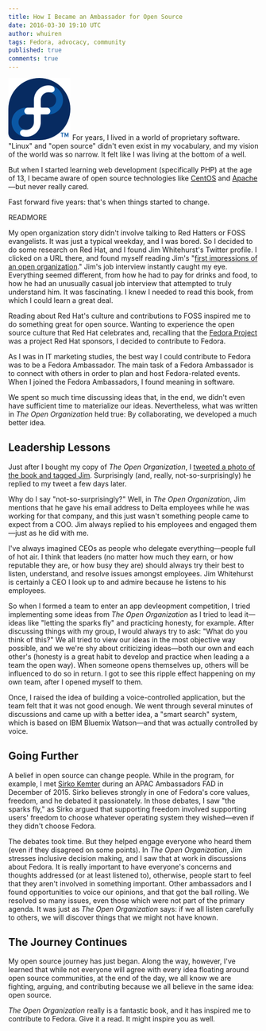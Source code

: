 ```yaml
---
title: How I Became an Ambassador for Open Source
date: 2016-03-30 19:10 UTC
author: whuiren
tags: Fedora, advocacy, community
published: true
comments: true
---
```

![Fedora logo](/images/blog/fedora-logo.png) For years, I lived in a world of proprietary software. "Linux" and "open source" didn't even exist in my vocabulary, and my vision of the world was so narrow. It felt like I was living at the bottom of a well.

But when I started learning web development (specifically PHP) at the age of 13, I became aware of open source technologies like [CentOS](https://www.centos.org/) and [Apache](http://apache.org/)&mdash;but never really cared.

Fast forward five years: that's when things started to change.

READMORE

My open organization story didn't involve talking to Red Hatters or FOSS evangelists. It was just a typical weekday, and I was bored. So I decided to do some research on Red Hat, and I found Jim Whitehurst's Twitter profile. I clicked on a URL there, and found myself reading Jim's "[first impressions of an open organization](http://www.redhat.com/en/explore/the-open-organization-book)." Jim's job interview instantly caught my eye. Everything seemed different, from how he had to pay for drinks and food, to how he had an unusually casual job interview that attempted to truly understand him. It was fascinating. I knew I needed to read this book, from which I could learn a great deal.

Reading about Red Hat's culture and contributions to FOSS inspired me to do something great for open source. Wanting to experience the open source culture that Red Hat celebrates and, recalling that the [Fedora Project](https://getfedora.org/) was a project Red Hat sponsors, I decided to contribute to Fedora.

As I was in IT marketing studies, the best way I could contribute to Fedora was to be a Fedora Ambassador. The main task of a Fedora Ambassador is to connect with others in order to plan and host Fedora-related events. When I joined the Fedora Ambassadors, I found meaning in software.

We spent so much time discussing ideas that, in the end, we didn't even have sufficient time to materialize our ideas. Nevertheless, what was written in *The Open Organization* held true: By collaborating, we developed a much better idea.

## Leadership Lessons

Just after I bought my copy of *The Open Organization*, I [tweeted a photo of the book and tagged Jim](https://twitter.com/woohuiren/status/636492330724294656). Surprisingly (and, really, not-so-surprisingly) he replied to my tweet a few days later.

Why do I say "not-so-surprisingly?" Well, in *The Open Organization*, Jim mentions that he gave his email address to Delta employees while he was working for that company, and this just wasn't something people came to expect from a COO. Jim always replied to his employees and engaged them&mdash;just as he did with me.

I've always imagined CEOs as people who delegate everything&mdash;people full of hot air. I think that leaders (no matter how much they earn, or how reputable they are, or how busy they are) should always try their best to listen, understand, and resolve issues amongst employees. Jim Whitehurst is certainly a CEO I look up to and admire because he listens to his employees.

So when I formed a team to enter an app devleopment competition, I tried implementing some ideas from *The Open Organization* as I tried to lead it&mdash;ideas like "letting the sparks fly" and practicing honesty, for example. After discussing things with my group, I would always try to ask: "What do you think of this?" We all tried to view our ideas in the most objective way possible, and we we're shy about criticizing ideas&mdash;both our own and each other's (honesty is a great habit to develop and practice when leading a a team the open way). When someone opens themselves up, others will be influenced to do so in return. I got to see this ripple effect happening on my own team, after I opened myself to them.

Once, I raised the idea of building a voice-controlled application, but the team felt that it was not good enough. We went through several minutes of discussions and came up with a better idea, a "smart search" system, which is based on IBM Bluemix Watson&mdash;and that was actually controlled by voice.

## Going Further

A belief in open source can change people. While in the program, for example, I met [Sirko Kemter](https://fedoraproject.org/wiki/User:Gnokii) during an APAC Ambassadors FAD in December of 2015. Sirko believes strongly in one of Fedora's core values, freedom, and he debated it passionately. In those debates, I saw "the sparks fly," as Sirko argued that supporting freedom involved supporting users' freedom to choose whatever operating system they wished&mdash;even if they didn't choose Fedora.

The debates took time. But they helped engage everyone who heard them (even if they disagreed on some points). In *The Open Organization*, Jim stresses inclusive decision making, and I saw that at work in discussions about Fedora. It is really important to have everyone's concerns and thoughts addressed (or at least listened to), otherwise, people start to feel that they aren't involved in something important. Other ambassadors and I found opportunities to voice our opinions, and that got the ball rolling. We resolved so many issues, even those which were not part of the primary agenda. It was just as *The Open Organization* says: if we all listen carefully to others, we will discover things that we might not have known.

## The Journey Continues

My open source journey has just began. Along the way, however, I've learned that while not everyone will agree with every idea floating around open source communities, at the end of the day, we all know we are fighting, arguing, and contributing because we all believe in the same idea: open source.

*The Open Organization* really is a fantastic book, and it has inspired me to contribute to Fedora. Give it a read. It might inspire you as well.
